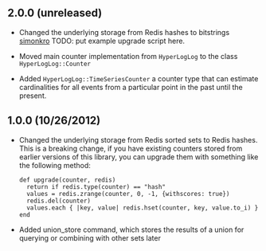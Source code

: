 ## 2.0.0 (unreleased)

* Changed the underlying storage from Redis hashes to bitstrings [simonkro](https://github.com/simonkro)
  TODO: put example upgrade script here.

* Moved main counter implementation from `HyperLogLog` to the class `HyperLogLog::Counter`

* Added `HyperLogLog::TimeSeriesCounter` a counter type that can estimate cardinalities 
  for all events from a particular point in the past until the present.


## 1.0.0 (10/26/2012)

* Changed the underlying storage from Redis sorted sets to Redis hashes. This
  is a breaking change, if you have existing counters stored from earlier
  versions of this library, you can upgrade them with something like the
  following method:

      def upgrade(counter, redis)
        return if redis.type(counter) == "hash"
        values = redis.zrange(counter, 0, -1, {withscores: true})
        redis.del(counter)
        values.each { |key, value| redis.hset(counter, key, value.to_i) }
      end

* Added union_store command, which stores the results of a union for querying
  or combining with other sets later

